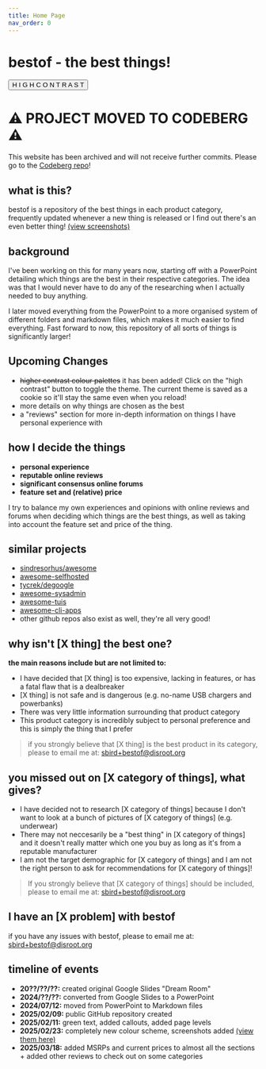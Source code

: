 ```yaml
---
title: Home Page
nav_order: 0
---
```

# bestof - the best things!

<button onclick="changeTheme()">H I G H   C O N T R A S T</button>

# ⚠️ PROJECT MOVED TO CODEBERG ⚠️

This website has been archived and will not receive further commits. Please go to the [Codeberg repo](https://codeberg.org/sperchingbird/bestof)!

## what is this?

bestof is a repository of the best things in each product category, frequently updated whenever a new thing is released or I find out there's an even better thing! [(view screenshots)](screenshots.md)

## background

I've been working on this for many years now, starting off with a PowerPoint detailing which things are the best in their respective categories. The idea was that I would never have to do any of the researching when I actually needed to buy anything. 

I later moved everything from the PowerPoint to a more organised system of different folders and markdown files, which makes it much easier to find everything. Fast forward to now, this repository of all sorts of things is significantly larger!

## Upcoming Changes

- ~~higher contrast colour palettes~~ it has been added! Click on the "high contrast" button to toggle the theme. The current theme is saved as a cookie so it'll stay the same even when you reload!
- more details on why things are chosen as the best
- a "reviews" section for more in-depth information on things I have personal experience with

## how I decide the things

- **personal experience** 
- **reputable online reviews**
- **significant consensus online forums**
- **feature set and (relative) price**

I try to balance my own experiences and opinions with online reviews and forums when deciding which things are the best things, as well as taking into account the feature set and price of the thing.

## similar projects

- [sindresorhus/awesome](https://github.com/sindresorhus/awesome)
- [awesome-selfhosted](https://github.com/awesome-selfhosted/awesome-selfhosted)
- [tycrek/degoogle](https://tycrek.github.io/degoogle/)
- [awesome-sysadmin](https://github.com/awesome-foss/awesome-sysadmin)
- [awesome-tuis](https://github.com/rothgar/awesome-tuis)
- [awesome-cli-apps](https://github.com/agarrharr/awesome-cli-apps)
- other github repos also exist as well, they're all very good!

## why isn't \[X thing] the best one?

**the main reasons include but are not limited to:**
- I have decided that \[X thing] is too expensive, lacking in features, or has a fatal flaw that is a dealbreaker
- \[X thing] is not safe and is dangerous (e.g. no-name USB chargers and powerbanks)
- There was very little information surrounding that product category
- This product category is incredibly subject to personal preference and this is simply the thing that I prefer

> if you strongly believe that \[X thing] is the best product in its category, please to email me at: [sbird+bestof@disroot.org](mailto:sbird+bestof@disroot.org)

## you missed out on \[X category of things], what gives?

- I have decided not to research \[X category of things] because I don't want to look at a bunch of pictures of \[X category of things] (e.g. underwear)
- There may not neccesarily be a "best thing" in \[X category of things] and it doesn't really matter which one you buy as long as it's from a reputable manufacturer
- I am not the target demographic for \[X category of things] and I am not the right person to ask for recommendations for \[X category of things]!

> If you strongly believe that \[X category of things] should be included, please to email me at: [sbird+bestof@disroot.org](mailto:sbird+bestof@disroot.org)

## I have an \[X problem] with bestof

if you have any issues with bestof, please to email me at: [sbird+bestof@disroot.org](mailto:sbird+bestof@disroot.org)

## timeline of events

- **20??/??/??:** created original Google Slides "Dream Room"
- **2024/??/??:** converted from Google Slides to a PowerPoint
- **2024/07/12:** moved from PowerPoint to Markdown files
- **2025/02/09:** public GitHub repository created
- **2025/02/11:** green text, added callouts, added page levels
- **2025/02/23:** completely new colour scheme, screenshots added [(view them here)](screenshots.md)
- **2025/03/18:** added MSRPs and current prices to almost all the sections + added other reviews to check out on some categories
